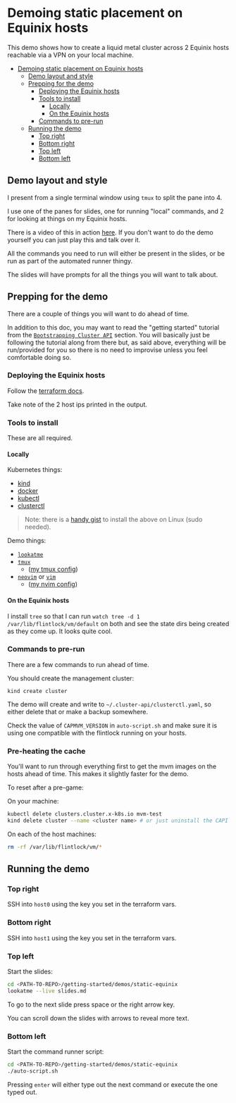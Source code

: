 # Demoing static placement on Equinix hosts

This demo shows how to create a liquid metal cluster across 2 Equinix hosts
reachable via a VPN on your local machine.

<!--
To update the TOC, install https://github.com/kubernetes-sigs/mdtoc
and run: mdtoc -inplace demos/static-equinix/presenter-notes.md
-->

<!-- toc -->
- [Demoing static placement on Equinix hosts](#demoing-static-placement-on-equinix-hosts)
  - [Demo layout and style](#demo-layout-and-style)
  - [Prepping for the demo](#prepping-for-the-demo)
    - [Deploying the Equinix hosts](#deploying-the-equinix-hosts)
    - [Tools to install](#tools-to-install)
      - [Locally](#locally)
      - [On the Equinix hosts](#on-the-equinix-hosts)
    - [Commands to pre-run](#commands-to-pre-run)
  - [Running the demo](#running-the-demo)
    - [Top right](#top-right)
    - [Bottom right](#bottom-right)
    - [Top left](#top-left)
    - [Bottom left](#bottom-left)
<!-- /toc -->

## Demo layout and style

I present from a single terminal window using `tmux` to split the pane into 4.

I use one of the panes for slides, one for running "local" commands, and 2 for
looking at things on my Equinix hosts.

There is a video of this in action [here](https://drive.google.com/file/d/1ItYfV2CtbMK-1sAnXfcZEh33i4UpR61L/view?usp=sharing). If you don't want
to do the demo yourself you can just play this and talk over it.

All the commands you need to run will either be present in the slides, or be run
as part of the automated runner thingy.

The slides will have prompts for all the things you will want to talk about.

## Prepping for the demo

There are a couple of things you will want to do ahead of time.

In addition to this doc, you may want to read the "getting started" tutorial
from the [`Bootstrapping Cluster API`](../../docs/capi.md#bootstrapping-cluster-api) section.
You will basically just be following the tutorial along from there but, as said above,
everything will be run/provided for you so there is no need to improvise unless you
feel comfortable doing so.

### Deploying the Equinix hosts

Follow the [terraform docs](../../docs/intro.md#terraform-an-environment-on-equinix).

Take note of the 2 host ips printed in the output.

### Tools to install

These are all required.

#### Locally

Kubernetes things:
- [kind](https://kind.sigs.k8s.io/)
- [docker](https://docs.docker.com/engine/install/ubuntu/)
- [kubectl](https://kubernetes.io/docs/tasks/tools/)
- [clusterctl](https://cluster-api.sigs.k8s.io/user/quick-start.html#install-clusterctl)

> Note: there is a [handy gist](https://gist.github.com/Callisto13/617240630944c96730d5151ed308d29a)
to install the above on Linux (sudo needed).

Demo things:
- [`lookatme`](https://github.com/d0c-s4vage/lookatme)
- [`tmux`](https://github.com/tmux/tmux)
  - ([my tmux config](https://gist.github.com/Callisto13/b4cc217ca4f1c2f7f51405d62b941adb))
- [`neovim`](https://neovim.io/) or [`vim`](https://www.vim.org/)
  - ([my nvim config](https://github.com/warehouse-13/a-new-hope))

#### On the Equinix hosts

I install `tree` so that I can run `watch tree -d 1 /var/lib/flintlock/vm/default`
on both and see the state dirs being created as they come up. It looks quite cool.

### Commands to pre-run

There are a few commands to run ahead of time.

You should create the management cluster:
```
kind create cluster
```

The demo will create and write to `~/.cluster-api/clusterctl.yaml`, so either delete
that or make a backup somewhere.

Check the value of `CAPMVM_VERSION` in `auto-script.sh` and make sure it is using
one compatible with the flintlock running on your hosts.

### Pre-heating the cache

You'll want to run through everything first to get the mvm images on the hosts ahead of
time. This makes it slightly faster for the demo.

To reset after a pre-game:

On your machine:
```bash
kubectl delete clusters.cluster.x-k8s.io mvm-test
kind delete cluster --name <cluster name> # or just uninstall the CAPI controllers, this is just me being lazy
```

On each of the host machines:
```bash
rm -rf /var/lib/flintlock/vm/*
```

## Running the demo

### Top right

SSH into `host0` using the key you set in the terraform vars.

### Bottom right

SSH into `host1` using the key you set in the terraform vars.

### Top left

Start the slides:
```bash
cd <PATH-TO-REPO>/getting-started/demos/static-equinix
lookatme --live slides.md
```

To go to the next slide press space or the right arrow key.

You can scroll down the slides with arrows to reveal more text.

### Bottom left

Start the command runner script:

```bash
cd <PATH-TO-REPO>/getting-started/demos/static-equinix
./auto-script.sh
```

Pressing `enter` will either type out the next command or execute the one typed out.
